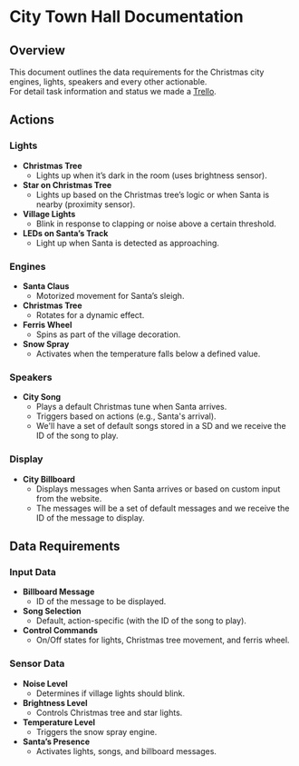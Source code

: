 # City Town Hall Documentation

## Overview
This document outlines the data requirements for the Christmas city engines, lights, speakers and every other actionable.\
For detail task information and status we made a [Trello](https://trello.com/b/3zekwBi3/iot-central-hall).

## Actions

### Lights
- **Christmas Tree**
  - Lights up when it’s dark in the room (uses brightness sensor).
- **Star on Christmas Tree**
  - Lights up based on the Christmas tree’s logic or when Santa is nearby (proximity sensor).
- **Village Lights**
  - Blink in response to clapping or noise above a certain threshold.
- **LEDs on Santa’s Track**
  - Light up when Santa is detected as approaching.

### Engines
- **Santa Claus**
  - Motorized movement for Santa’s sleigh.
- **Christmas Tree**
  - Rotates for a dynamic effect.
- **Ferris Wheel**
  - Spins as part of the village decoration.
- **Snow Spray**
  - Activates when the temperature falls below a defined value.

### Speakers
- **City Song**
  - Plays a default Christmas tune when Santa arrives.
  - Triggers based on actions (e.g., Santa's arrival).
  - We'll have a set of default songs stored in a SD and we receive the ID of the song to play.

### Display
- **City Billboard**
  - Displays messages when Santa arrives or based on custom input from the website.
  - The messages will be a set of default messages and we receive the ID of the message to display.

## Data Requirements

### Input Data
- **Billboard Message**
  - ID of the message to be displayed.
- **Song Selection**
  - Default, action-specific (with the ID of the song to play).
- **Control Commands**
  - On/Off states for lights, Christmas tree movement, and ferris wheel.

### Sensor Data
- **Noise Level**
  - Determines if village lights should blink.
- **Brightness Level**
  - Controls Christmas tree and star lights.
- **Temperature Level**
  - Triggers the snow spray engine.
- **Santa’s Presence**
  - Activates lights, songs, and billboard messages.
  